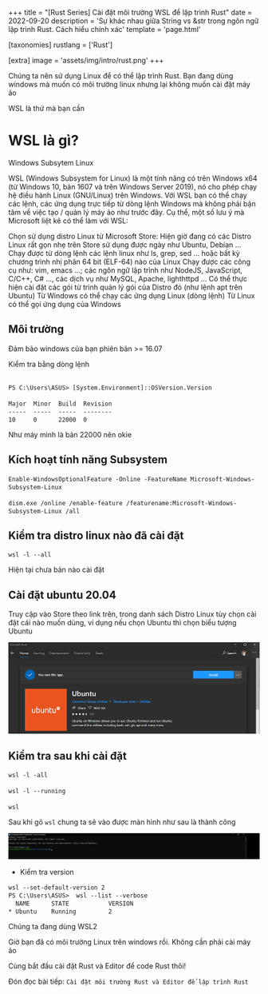 +++
title = "[Rust Series] Cài đặt môi trường WSL để lập trình Rust"
date = 2022-09-20
description = 'Sự khác nhau giữa String vs &str trong ngôn ngữ lập trình Rust. Cách hiểu chính xác'
template = 'page.html'

[taxonomies]
rustlang = ['Rust']

[extra]
image = 'assets/img/intro/rust.png'
+++

Chúng ta nên sử dụng Linux để có thể lập trình Rust. Bạn đang dùng windows mà muốn có môi trường linux nhưng lại không muốn cài đặt máy ảo

WSL là thứ mà bạn cần

# WSL là gì?

Windows Subsytem Linux

WSL (Windows Subsystem for Linux) là một tính năng có trên Windows x64 (từ Windows 10, bản 1607 và trên Windows Server 2019), nó cho phép chạy hệ điều hành Linux (GNU/Linux) trên Windows. Với WSL bạn có thể chạy các lệnh, các ứng dụng trực tiếp từ dòng lệnh Windows mà không phải bận tâm về việc tạo / quản lý máy ảo như trước đây. Cụ thể, một số lưu ý mà Microsoft liệt kê có thể làm với WSL:

Chọn sử dụng distro Linux từ Microsoft Store: Hiện giờ đang có các Distro Linux rất gọn nhẹ trên Store sử dụng được ngày như Ubuntu, Debian ...
Chạy được từ dòng lệnh các lệnh linux như ls, grep, sed ... hoặc bất kỳ chương trình nhị phân 64 bit (ELF-64) nào của Linux
Chạy được các công cụ như: vim, emacs ...; các ngôn ngữ lập trình như NodeJS, JavaScript, C/C++, C# ..., các dịch vụ như MySQL, Apache, lighthttpd ...
Có thể thực hiện cài đặt các gói từ trình quản lý gói của Distro đó (như lệnh apt trên Ubuntu)
Từ Windows có thể chạy các ứng dụng Linux (dòng lệnh)
Từ Linux có thể gọi ứng dụng của Windows

## Môi trường

Đảm bảo windows của bạn phiên bản >= 16.07

Kiểm tra bằng dòng lệnh

```shell

PS C:\Users\ASUS> [System.Environment]::OSVersion.Version

Major  Minor  Build  Revision
-----  -----  -----  --------
10     0      22000  0
```

Như máy mình là bản 22000 nên okie

## Kích hoạt tính năng Subsystem

```shell
Enable-WindowsOptionalFeature -Online -FeatureName Microsoft-Windows-Subsystem-Linux

dism.exe /online /enable-feature /featurename:Microsoft-Windows-Subsystem-Linux /all
```

## Kiểm tra distro linux nào đã cài đặt

```shell
wsl -l --all
```

Hiện tại chưa bản nào cài đặt

## Cài đặt ubuntu 20.04

Truy cập vào Store theo link trên, trong danh sách Distro Linux tùy chọn cài đặt cái nào muốn dùng, ví dụng nếu chọn Ubuntu thì chọn biểu tượng Ubuntu

<img src="https://raw.githubusercontent.com/xuanthulabnet/windows/master/docs/windows-005.png" alt="Cài đặt Ubuntu Subsystem Linux">

## Kiểm tra sau khi cài đặt

```shell
wsl -l -all

wsl -l --running

wsl

```

Sau khi gõ `wsl` chung ta sẽ vào được màn hình như sau là thành công

<img src="/assets/img/rust/wsl-1.png" alt="Môi trường Ubuntu Subsystem Linux - Lập trình Rust">

- Kiểm tra version

```shell
wsl --set-default-version 2
PS C:\Users\ASUS>  wsl --list --verbose
  NAME      STATE           VERSION
* Ubuntu    Running         2
```

Chúng ta đang dùng WSL2

Giờ bạn đã có môi trường Linux trên windows rồi. Không cần phải cài máy ảo

Cùng bắt đầu cài đặt Rust và Editor để code Rust thôi!

Đón đọc bài tiếp: `Cài đặt môi trường Rust và Editor để lập trình Rust`
